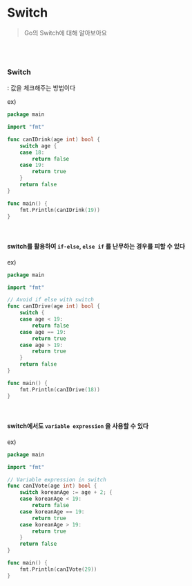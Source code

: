 # Switch

> Go의 Switch에 대해 알아보아요

<br>

<br>

### Switch

: 값을 체크해주는 방법이다

ex)

```go
package main

import "fmt"

func canIDrink(age int) bool {
	switch age {
	case 18:
		return false
	case 19:
		return true
	}
	return false
}

func main() {
	fmt.Println(canIDrink(19))
}
```

<br>

#### switch를 활용하여 `if-else`, `else if` 를 난무하는 경우를 피할 수 있다

ex)

```go
package main

import "fmt"

// Avoid if else with switch
func canIDrive(age int) bool {
	switch {
	case age < 19:
		return false
	case age == 19:
		return true
	case age > 19:
		return true
	}
	return false
}

func main() {
	fmt.Println(canIDrive(18))
}
```

<br>

#### switch에서도 `variable expression` 을 사용할 수 있다

ex)

```go
package main

import "fmt"

// Variable expression in switch
func canIVote(age int) bool {
	switch koreanAge := age + 2; {
	case koreanAge < 19:
		return false
	case koreanAge == 19:
		return true
	case koreanAge > 19:
		return true
	}
	return false
}

func main() {
	fmt.Println(canIVote(29))
}
```

